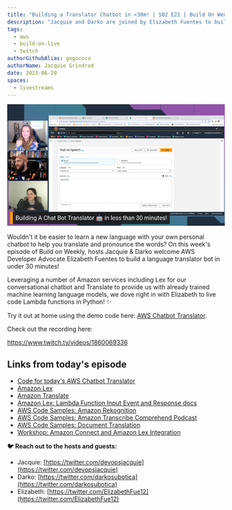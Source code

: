 ```yaml
---
title: "Building a Translator Chatbot in <30m! | S02 E21 | Build On Weekly"
description: "Jacquie and Darko are joined by Elizabeth Fuentes to build a language translator chatbot in under 30 minutes!"
tags:
  - aws
  - build-on-live
  - twitch
authorGithubAlias: gogococo
authorName: Jacquie Grindrod
date: 2023-06-29
spaces:
  - livestreams
---
```


![Jacquie & Darko Streaming](images/translator-bot.png)

Wouldn't it be easier to learn a new language with your own personal chatbot to help you translate and pronounce the words? On this week's episode of Build on Weekly, hosts Jacquie & Darko welcome AWS Developer Advocate Elizabeth Fuentes to build a language translator bot in under 30 minutes!

Leveraging a number of Amazon services including Lex for our conversational chatbot and Translate to provide us with already trained machine learning language models, we dove right in with Elizabeth to live code Lambda functions in Python! ✨

Try it out at home using the demo code here: [AWS Chatbot Translator](https://github.com/elizabethfuentes12/aws-chatbot-translator).

Check out the recording here:

https://www.twitch.tv/videos/1860069336

## Links from today's episode

- [Code for today's AWS Chatbot Translator](https://github.com/elizabethfuentes12/aws-chatbot-translator)
- [Amazon Lex](https://aws.amazon.com/lex/?sc_channel=el&sc_campaign=livestreams&sc_content=build-on-live&sc_geo=mult&sc_country=mult&sc_outcome=acq)
- [Amazon Translate](https://aws.amazon.com/translate/?sc_channel=el&sc_campaign=livestreams&sc_content=build-on-live&sc_geo=mult&sc_country=mult&sc_outcome=acq)
- [Amazon Lex: Lambda Function Input Event and Response docs](https://docs.aws.amazon.com/lex/latest/dg/lambda-input-response-format.html?sc_channel=el&sc_campaign=livestreams&sc_content=build-on-live&sc_geo=mult&sc_country=mult&sc_outcome=acq)
- [AWS Code Samples: Amazon Rekognition](https://github.com/aws-samples/amazon-rekognition-code-samples)
- [AWS Code Samples: Amazon Transcribe Comprehend Podcast](https://github.com/aws-samples/amazon-transcribe-comprehend-podcast)
- [AWS Code Samples: Document Translation](https://github.com/aws-samples/document-translation)
- [Workshop: Amazon Connect and Amazon Lex Integration](https://catalog.us-east-1.prod.workshops.aws/workshops/638d00f5-2248-488f-b7ca-903e8b966bf8/en-US?sc_channel=el&sc_campaign=livestreams&sc_content=build-on-live&sc_geo=mult&sc_country=mult&sc_outcome=acq)

**🐦 Reach out to the hosts and guests:**

- Jacquie: [https://twitter.com/devopsjacquie](https://twitter.com/devopsjacquie)
- Darko: [https://twitter.com/darkosubotica](https://twitter.com/darkosubotica)
- Elizabeth: [https://twitter.com/ElizabethFue12](https://twitter.com/ElizabethFue12)
